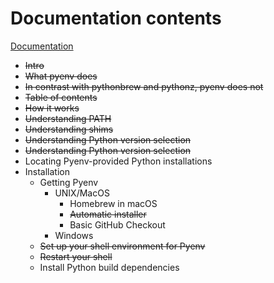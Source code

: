 # Documentation contents

[Documentation](https://github.com/pyenv/pyenv/blob/master/README.md)

- ~~Intro~~
- ~~What pyenv does~~
- ~~In contrast with pythonbrew and pythonz, pyenv does not~~
- ~~Table of contents~~
- ~~How it works~~
- ~~Understanding PATH~~
- ~~Understanding shims~~
- ~~Understanding Python version selection~~
- ~~Understanding Python version selection~~
- Locating Pyenv-provided Python installations
- Installation
  - Getting Pyenv
    - UNIX/MacOS
      - Homebrew in macOS
      - ~~Automatic installer~~
      - Basic GitHub Checkout
    - Windows
  - ~~Set up your shell environment for Pyenv~~
  - ~~Restart your shell~~
  - Install Python build dependencies
